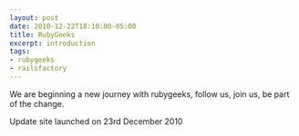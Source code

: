 ```yaml
---
layout: post
date: 2010-12-22T18:10:00-05:00
title: RubyGeeks
excerpt: introduction
tags:
- rubygeeks
- railsfactory
---
```

We are beginning a new journey with rubygeeks, follow us, join us, be part of the change.

Update
site launched on 23rd December 2010


